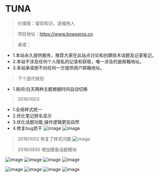 # TUNA

> 价值观：留存知识，造福他人

> 项目地址：https://www.bowseros.cn

> 承诺：
- 1.本站永久提供服务，推荐大家在此站点讨论和创建技术话题及记录笔记。
- 2.本站不涉及任何个人隐私的记录和获取，唯一涉及的是邮箱地址。
- 3.本站承诺绝不向任何一方提供用户邮箱地址。

> 下个迭代规划
- 1.夜间/白天两种主题根据时间自动切换

> 2019/1003 
- 1.全局样式统一
- 2.优化笔记排名显示
- 3.优化话题功能,操作逻辑更加自然
- 4.修复bug若干
![image](https://raw.githubusercontent.com/baozebing/imgs/master/123.png)
![image](https://raw.githubusercontent.com/baozebing/imgs/master/3334.png)


> 2019/1002 修复了样式问题
![image](https://raw.githubusercontent.com/baozebing/imgs/master/WX20191002-004739%402x.png)

> 2019/0930 增加摸鱼话题模块

![image](https://raw.githubusercontent.com/baozebing/imgs/master/1.jpg)
![image](https://raw.githubusercontent.com/baozebing/imgs/master/2.png)
![image](https://raw.githubusercontent.com/baozebing/imgs/master/3.png)
![image](https://raw.githubusercontent.com/baozebing/imgs/master/4.png)

![image](https://raw.githubusercontent.com/baozebing/imgs/master/WX20190928-113149%402x.png)
![image](https://raw.githubusercontent.com/baozebing/imgs/master/WX20190928-113210%402x.png)
![image](https://raw.githubusercontent.com/baozebing/imgs/master/WX20190928-113224%402x.png)
![image](https://raw.githubusercontent.com/baozebing/imgs/master/WX20190928-113236%402x.png)
